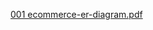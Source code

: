 [001 ecommerce-er-diagram.pdf](https://github.com/user-attachments/files/18275739/001.ecommerce-er-diagram.pdf)
